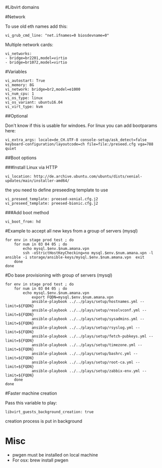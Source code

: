 #Libvirt domains

#Network

To use old eth names add this:

    vi_grub_cmd_line: "net.ifnames=0 biosdevname=0"
    
Multiple network cards:
    
    vi_networks: 
    - bridge=br2201,model=virtio
    - bridge=br1072,model=virtio

#Variables


    vi_autostart: True
    vi_memory: 8G
    vi_network: bridge=br2,model=e1000
    vi_num_cpu: 1
    vi_os_type: linux
    vi_os_variant: ubuntu16.04
    vi_virt_type: kvm

##Optional

Don't know if this is usable for windoes.
For linux you can add bootparams here:

    vi_extra_args: locale=de_CH.UTF-8 console-setup/ask_detect=false keyboard-configuration/layoutcode=ch file=file:/preseed.cfg vga=788 quiet

##Boot options

###Install Linux via HTTP

    vi_location: http://de.archive.ubuntu.com/ubuntu/dists/xenial-updates/main/installer-amd64/

the you need to define preseeding template to use

    vi_preseed_template: preesed-xenial.cfg.j2
    vi_preseed_template: preesed-bionic.cfg.j2

###Add boot method

    vi_boot_from: hd


#Example to accept all new keys from a group of servers (mysql)

	for env in stage prod test ; do
		for num in 03 04 05 ; do
			echo mysql.$env.$num.amana.vpn
			ssh -oStrictHostKeyChecking=no mysql.$env.$num.amana.vpn -l ansible -i storage/ansible-keys/mysql.$env.$num.amana.vpn  exit
		done
	done

#Do base provisioning with group of servers (mysql)

	for env in stage prod test ; do
		for num in 03 04 05 ; do
			echo mysql.$env.$num.amana.vpn
				export FQDN=mysql.$env.$num.amana.vpn
				ansible-playbook ../../plays/setup/hostnames.yml --limit=${FQDN}
				ansible-playbook ../../plays/setup/resolvconf.yml --limit=${FQDN}
				ansible-playbook ../../plays/setup/sysadmins.yml --limit=${FQDN}
				ansible-playbook ../../plays/setup/rsyslog.yml --limit=${FQDN}
				ansible-playbook ../../plays/setup/fetch-pubkeys.yml --limit=${FQDN}
				ansible-playbook ../../plays/setup/timezone.yml --limit=${FQDN}
				ansible-playbook ../../plays/setup/bashrc.yml --limit=${FQDN}
				ansible-playbook ../../plays/setup/root-ca.yml --limit=${FQDN}
		 		ansible-playbook ../../plays/setup/zabbix-env.yml --limit=${FQDN}
		done
	done

#Faster machine creation

Pass this variable to play:

	libvirt_guests_background_creation: true

creation process is put in background

# Misc
- pwgen must be installed on local machine
- For osx: brew install pwgen
